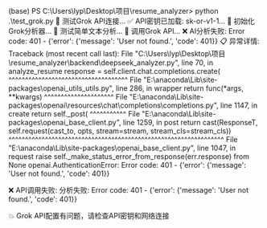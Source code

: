 (base) PS C:\Users\lyp\Desktop\项目\resume_analyzer> python .\test_grok.py
🧪 测试Grok API连接...
✅ API密钥已加载: sk-or-v1-1...
🤖 初始化Grok分析器...
📝 测试简单文本分析...
🚀 调用Grok API...
❌ AI分析失败: Error code: 401 - {'error': {'message': 'User not found.', 'code': 401}}
📋 异常详情: Traceback (most recent call last):
  File "C:\Users\lyp\Desktop\项目\resume_analyzer\backend\deepseek_analyzer.py", line 70, in analyze_resume
    response = self.client.chat.completions.create(
               ^^^^^^^^^^^^^^^^^^^^^^^^^^^^^^^^^^^^
  File "E:\anaconda\Lib\site-packages\openai\_utils\_utils.py", line 286, in wrapper
    return func(*args, **kwargs)
           ^^^^^^^^^^^^^^^^^^^^^
  File "E:\anaconda\Lib\site-packages\openai\resources\chat\completions\completions.py", line 1147, in create
    return self._post(
           ^^^^^^^^^^^
  File "E:\anaconda\Lib\site-packages\openai\_base_client.py", line 1259, in post
    return cast(ResponseT, self.request(cast_to, opts, stream=stream, stream_cls=stream_cls))
                           ^^^^^^^^^^^^^^^^^^^^^^^^^^^^^^^^^^^^^^^^^^^^^^^^^^^^^^^^^^^^^^^^^
  File "E:\anaconda\Lib\site-packages\openai\_base_client.py", line 1047, in request
    raise self._make_status_error_from_response(err.response) from None
openai.AuthenticationError: Error code: 401 - {'error': {'message': 'User not found.', 'code': 401}}

❌ API调用失败: 分析失败: Error code: 401 - {'error': {'message': 'User not found.', 'code': 401}}

💥 Grok API配置有问题，请检查API密钥和网络连接